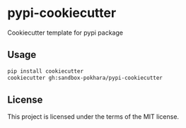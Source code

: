 # pypi-cookiecutter

Cookiecutter template for pypi package

## Usage

```bash
pip install cookiecutter
cookiecutter gh:sandbox-pokhara/pypi-cookiecutter
```

## License

This project is licensed under the terms of the MIT license.
